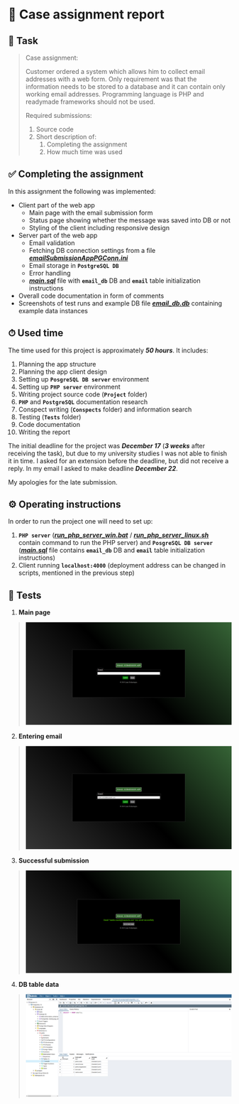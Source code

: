 # 📨 Case assignment report

## 📄 Task

>Case assignment:
>
>Customer ordered a system which allows him to collect email
>addresses with a web form. Only requirement was that the
>information needs to be stored to a database and it can contain
>only working email addresses. Programming language is PHP and
>readymade frameworks should not be used.
>
>Required submissions:
>
>1. Source code
>2. Short description of:
>    1. Completing the assignment
>    2. How much time was used

## ✅ Completing the assignment

In this assignment the following was implemented:

- Client part of the web app
  - Main page with the email submission form
  - Status page showing whether the message was saved into DB or not
  - Styling of the client including responsive design
- Server part of the web app
  - Email validation
  - Fetching DB connection settings from a file [***emailSubmissionAppPGConn.ini***](Project/conf/emailSubmissionAppPGConn.ini)
  - Email storage in **`PostgreSQL DB`**
  - Error handling
  - [***main.sql***](Project/sql/main.sql) file with **`email_db`** DB and **`email`** table initialization instructions
- Overall code documentation in form of comments
- Screenshots of test runs and example DB file [***email_db.db***](Project/Tests/email_db.db) containing example data instances

## ⏱ Used time

The time used for this project is approximately ***50 hours***. It includes:

1. Planning the app structure
2. Planning the app client design
3. Setting up **`PosgreSQL DB server`** environment
4. Setting up **`PHP server`** environment
5. Writing project source code (**`Project`** folder)
6. **`PHP`** and **`PostgreSQL`** documentation research
7. Conspect writing (**`Conspects`** folder) and information search
8. Testing (**`Tests`** folder)
9. Code documentation
10. Writing the report

The initial deadline for the project was ***December 17*** (***3 weeks*** after receiving the task), but due to my university studies I was not able to finish it in time. I asked for an extension before the deadline, but did not receive a reply. In my email I asked to make deadline ***December 22***.

My apologies for the late submission.

## ⚙️ Operating instructions

In order to run the project one will need to set up:

1. **`PHP server`** ([***run_php_server_win.bat***](Project/run_php_server_win.bat) / [***run_php_server_linux.sh***](Project/run_php_server_linux.sh) contain command to run the PHP server) and **`PosgreSQL DB server`** ([***main.sql***](Project/sql/main.sql) file contains **`email_db`** DB and **`email`** table initialization instructions)
2. Client running **`localhost:4000`** (deployment address can be changed in scripts, mentioned in the previous step)

## 🧪 Tests

1. **Main page**

>![Main page](Tests/1_Main_page.png)

2. **Entering email**

>![Entering email](Tests/2_Entering_email.png)

3. **Successful submission**

>![Successful submission](Tests/3_Successful_submission.png)

4. **DB table data**

>![DB table data](Tests/4_DB_table_data.png)
